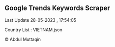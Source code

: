 

## Google Trends Keywords Scraper 
 
Last Update 28-05-2023 , 17:54:05

Country List :
VIETNAM.json



© Abdul Muttaqin 
